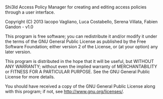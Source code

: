 Shi3ld Access Policy Manager for creating and editing access policies
 through a user interface.
 
 Copyright (C) 2013 Iacopo Vagliano, Luca Costabello, Serena Villata, 
 Fabien Gandon - v1.0 
 
 This program is free software; you can redistribute it and/or modify it 
 under the terms of the GNU General Public License as published by the 
 Free Software Foundation; either version 2 of the License, or (at your 
 option) any later version. 
 
 This program is distributed in the hope that it will be useful, but 
 WITHOUT ANY WARRANTY; without even the implied warranty of MERCHANTABILITY 
 or FITNESS FOR A PARTICULAR PURPOSE. See the GNU General Public License 
 for more details. 
 
 You should have received a copy of the GNU General Public License along 
 with this program; if not, see <http://www.gnu.org/licenses/>. 

